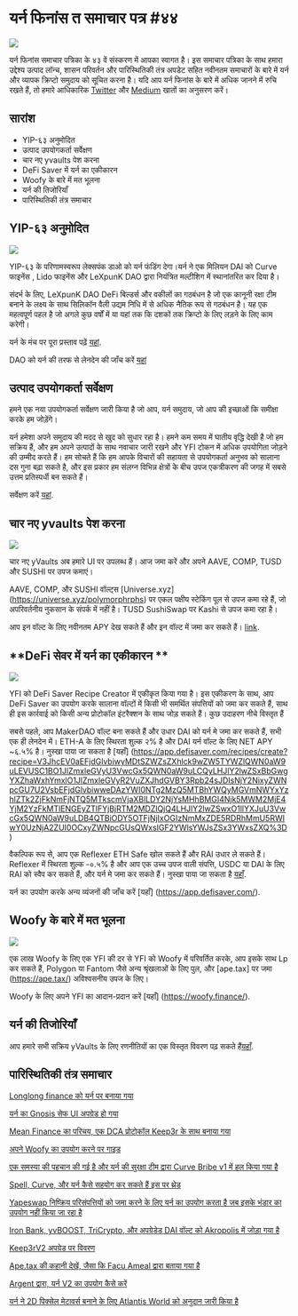 # यर्न फिनांस त समाचार पत्र #४४

![](image1.jfif)

यर्न फिनांस समाचार पत्रिका के ४३ वें संस्करण में आपका स्वागत है। इस समाचार पत्रिका के साथ हमारा उद्देश्य उत्पाद लॉन्च, शासन परिवर्तन और पारिस्थितिकी तंत्र अपडेट सहित नवीनतम समाचारों के बारे में यर्न और व्यापक क्रिप्टो समुदाय को सूचित करना है। यदि आप यर्न फिनांस के बारे में अधिक जानने में रुचि रखते हैं, तो हमारे आधिकारिक [Twitter](https://twitter.com/iearnfinance) और [Medium](https://medium.com/iearn) खातों का अनुसरण करें।

## **सारांश**

- YIP-६३ अनुमोदित 
- उत्पाद उपयोगकर्ता सर्वेक्षण
- चार नए yvaults पेश करना
- DeFi Saver में यर्न का एकीकारन 
- Woofy के बारे में मत भूलना
- यर्न की तिजोरियाँ
- पारिस्थितिकी तंत्र समाचार

## **YIP-६३ अनुमोदित**

![](image2.jfif)

YIP-६३ के परिणामस्वरूप लेक्सपंक डाओ को यर्न फंडिंग देगा।यर्न ने एक मिलियन DAI को Curve फाइनेंस , Lido फाइनेंस और LeXpunK DAO द्वारा नियंत्रित मल्टीशिग में स्थानांतरित कर दिया है।

संदर्भ के लिए, LeXpunK DAO DeFi बिल्डर्स और वकीलों का गठबंधन है जो एक कानूनी रक्षा टीम बनाने के लक्ष्य के साथ सिलिकॉन वैली उद्यम निधि में से अधिक नैतिक रूप से गठबंधन है। यह एक महत्वपूर्ण पहल है जो अगले कुछ वर्षों में या यहां तक कि दशकों तक क्रिप्टो के लिए लड़ने के लिए काम करेगी।

यर्न के मंच पर पूरा प्रस्ताव पढ़ें [यहां](https://gov.yearn.finance/t/yip-63-fund-builder-first-legal-activism-dao/11280).

DAO को यर्न की तरफ से लेनदेन की जाँच करें [यहां](https://etherscan.io/tx/0x0ec0fc55d6dc51b426a254bf2d6de138b1b9a1c3031f4ab3a7b39439fa004392)

## **उत्पाद उपयोगकर्ता सर्वेक्षण**

हमने एक नया उपयोगकर्ता सर्वेक्षण जारी किया है जो आप, यर्न समुदाय, जो आप की इच्छाओं कि समीक्षा करके हम जोड़ेंगे।

यर्न हमेशा अपने समुदाय की मदद से खुद को सुधार रहा है। हमने कम समय में घातीय वृद्धि देखी है जो हम सक्रिय हैं, और हम अपने उत्पादों के साथ नवाचार जारी रखने और YFI टोकन में अधिक उपयोगिता जोड़ने की उम्मीद करते हैं। हम सोचते हैं कि हम आपके विचारों की सहायता से उपयोगकर्ता अनुभव को सालाना दस गुना बढ़ा सकते है, और इस प्रकार हम संलग्न विभिन्न क्षेत्रों के बीच उपज एकत्रीकरण की जगह में सबसे उत्तम प्रतिस्पर्धी बन सकते हैं।

सर्वेक्षण करें [यहां](https://yearnfinance.typeform.com/to/ojp3J8gn).

## **चार नए yvaults पेश करना**

![](image3.jfif)

चार नए yVaults अब हमारे UI पर उपलब्ध हैं। आज जमा करें और अपने AAVE, COMP, TUSD और SUSHI पर उपज कमाएं।

AAVE, COMP, और SUSHI वॉल्ट्स [Universe.xyz] (https://universe.xyz/polymorphrphs) पर एकल पक्षीय स्टेकिंग पूल से उपज कमा रहे हैं, जो अपरिवर्तनीय नुकसान के संपर्क में नहीं है। TUSD SushiSwap पर Kashi से उपज कमा रहा है।

आप इन वॉल्ट के लिए नवीनतम APY देख सकते हैं और इन वॉल्ट में जमा कर सकते हैं। [link](https://yearn.finance/vaults).

## **DeFi सेवर में यर्न का एकीकारन **

![](image4.jfif)

YFI को DeFi Saver Recipe Creator में एकीकृत किया गया है। इस एकीकरण के साथ, आप DeFi Saver का उपयोग करके सालाना वॉल्टों में किसी भी समर्थित संपत्तियों को जमा कर सकते हैं, साथ ही इस कार्रवाई को किसी अन्य प्रोटोकॉल इंटरैक्शन के साथ जोड़ सकते हैं। कुछ उदाहरण नीचे विस्तृत हैं

सबसे पहले, आप MakerDAO वॉल्ट बना सकते हैं और उधार DAI को यर्न मे जमा कर सकते हैं, सभी एक ही लेनदेन में। ETH-A के लिए स्थिरता शुल्क २% है और DAI यर्न वॉल्ट के लिए NET APY ~६.५% है। नुस्खा पाया जा सकता है [यहाँ] (https://app.defisaver.com/recipes/create?recipe=V3JhcEV0aEFjdGlvbiwyMDtSZWZsZXhlck9wZW5TYWZlQWN0aW9uLEVUSC1BO1JlZmxleGVyU3VwcGx5QWN0aW9uLCQyLHJlY2lwZSxBbGwgYXZhaWxhYmxlO1JlZmxleGVyR2VuZXJhdGVBY3Rpb24sJDIsNjY2NixyZWNpcGU7U2VsbEFjdGlvbiwweDAzYWI0NTg2MzQ5MTBhYWQyMGVmNWYxYzhlZTk2ZjFkNmFjNTQ5MTkscmVjaXBlLDY2NjYsMHhBMGI4Njk5MWM2MjE4YjM2YzFkMTlENGEyZTlFYjBjRTM2MDZlQjQ4LHJlY2lwZSwxO1llYXJuU3VwcGx5QWN0aW9uLDB4QTBiODY5OTFjNjIxOGIzNmMxZDE5RDRhMmU5RWIwY0UzNjA2ZUI0OCxyZWNpcGUsQWxsIGF2YWlsYWJsZSx3YWxsZXQ%3D)

वैकल्पिक रूप से, आप एक Reflexer ETH Safe खोल सकते हैं और RAI उधार ले सकते हैं। Reflexer में स्थिरता शुल्क -०.५% है और आप एक उच्च उपज वाली संपत्ति, USDC या DAI के लिए RAI को स्वैप कर सकते हैं, और यर्न मे जमा कर सकते हैं। नुस्खा पाया जा सकता है [यहाँ](https://app.defisaver.com/recipes/create?recipe=V3JhcEV0aEFjdGlvbiwyMDtSZWZsZXhlck9wZW5TYWZlQWN0aW9uLEVUSC1BO1JlZmxleGVyU3VwcGx5QWN0aW9uLCQyLHJlY2lwZSxBbGwgYXZhaWxhYmxlO1JlZmxleGVyR2VuZXJhdGVBY3Rpb24sJDIsNjY2NixyZWNpcGU7U2VsbEFjdGlvbiwweDAzYWI0NTg2MzQ5MTBhYWQyMGVmNWYxYzhlZTk2ZjFkNmFjNTQ5MTkscmVjaXBlLDY2NjYsMHhBMGI4Njk5MWM2MjE4YjM2YzFkMTlENGEyZTlFYjBjRTM2MDZlQjQ4LHJlY2lwZSwxO1llYXJuU3VwcGx5QWN0aW9uLDB4QTBiODY5OTFjNjIxOGIzNmMxZDE5RDRhMmU5RWIwY0UzNjA2ZUI0OCxyZWNpcGUsQWxsIGF2YWlsYWJsZSx3YWxsZXQ%3D).

यर्न का उपयोग करके अन्य व्यंजनों की जाँच करें [यहाँ] (https://app.defisaver.com/).

## **Woofy के बारे में मत भूलना**

![](image5.jfif)

एक लाख Woofy के लिए एक YFI की दर से YFI को Woofy में परिवर्तित करके, आप इसके साथ Lp कर सकते हैं, Polygon या Fantom जैसे अन्य श्रृंखलाओं के लिए पुल, और [ape.tax] पर जमा (https://ape.tax/) अविश्वसनीय उपज के लिए।

Woofy के लिए अपने YFI का आदान-प्रदान करें [यहाँ] (https://woofy.finance/).

## **यर्न की तिजोरियाँ**

आप हमारे सभी सक्रिय yVaults के लिए रणनीतियों का एक विस्तृत विवरण पढ़ सकते हैं[यहाँ](https://medium.com/yearn-state-of-the-vaults/the-vaults-at-yearn-9237905ffed3).

## **पारिस्थितिकी तंत्र समाचार**

[Longlong finance को यर्न पर बनाया गया](https://twitter.com/longlongfinance/status/1424889905877069826)

[यर्न का Gnosis सेफ UI अपग्रेड हो गया ](https://twitter.com/seanmacaonghais/status/1427229450773618695?s=21)

[Mean Finance का परिचय, एक DCA प्रोटोकॉल Keep3r के साथ बनाया गया](https://twitter.com/mean_fi/status/1422947694444785666?s=21)

[अपने Woofy का उपयोग करने पर गाइड ](https://twitter.com/cryptannews/status/1426489521911177217?s=21)

[एक समस्या की पहचान की गई है और यर्न की सुरक्षा टीम द्वारा Curve Bribe v1 में हल किया गया है](https://twitter.com/bantg/status/1426629982328180737?s=21)

[Spell, Curve, और यर्न कैसे सहयोग कर सकते हैं इस पर थ्रेड](https://twitter.com/danielesesta/status/1426547097415913476?s=21)

[Yapeswap निष्क्रिय परिसंपत्तियों को जमा करने के लिए यर्न का उपयोग करता है जब इसके भंडार का उपयोग नहीं किया जा रहा है](https://twitter.com/yapeswap/status/1427270229839605761)

[Iron Bank, yvBOOST, TriCrypto, और अपग्रेडेड DAI वॉल्ट को Akropolis में जोड़ा गया है](https://twitter.com/akropolisio/status/1427258414229442563)

[Keep3rV2 अपग्रेड पर विवरण](https://twitter.com/AndreCronjeTech/status/1429021091218006023)

[Ape.tax की कहानी देखें, जैसा कि Facu Ameal द्वारा बताया गया है](https://twitter.com/fameal/status/1428382076064174080?s=20)

[Argent द्वारा, यर्न V2 का उपयोग कैसे करें](https://twitter.com/argentHQ/status/1431205382865760257)

[यर्न ने 2D पिक्सेल मेटावर्स बनाने के लिए Atlantis World को अनुदान जारी किया है](https://twitter.com/iearnfinance/status/1432387438014435332)
